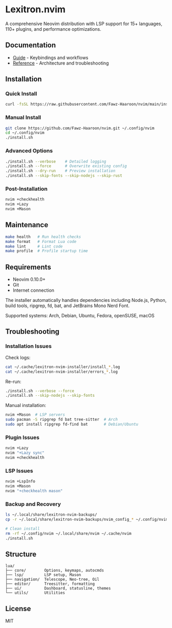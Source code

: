 # Lexitron.nvim

A comprehensive Neovim distribution with LSP support for 15+ languages, 110+ plugins, and performance optimizations.

## Documentation

- [Guide](docs/Guide.md) - Keybindings and workflows
- [Reference](docs/Reference.md) - Architecture and troubleshooting

## Installation

### Quick Install

```bash
curl -fsSL https://raw.githubusercontent.com/Fawz-Haaroon/nvim/main/install.sh | bash
```

### Manual Install

```bash
git clone https://github.com/Fawz-Haaroon/nvim.git ~/.config/nvim
cd ~/.config/nvim
./install.sh
```

### Advanced Options

```bash
./install.sh --verbose    # Detailed logging
./install.sh --force      # Overwrite existing config
./install.sh --dry-run    # Preview installation
./install.sh --skip-fonts --skip-nodejs --skip-rust
```

### Post-Installation

```bash
nvim +checkhealth
nvim +Lazy
nvim +Mason
```

## Maintenance

```bash
make health   # Run health checks
make format   # Format Lua code
make lint     # Lint code
make profile  # Profile startup time
```

## Requirements

- Neovim 0.10.0+
- Git
- Internet connection

The installer automatically handles dependencies including Node.js, Python, build tools, ripgrep, fd, bat, and JetBrains Mono Nerd Font.

Supported systems: Arch, Debian, Ubuntu, Fedora, openSUSE, macOS

## Troubleshooting

### Installation Issues

Check logs:
```bash
cat ~/.cache/lexitron-nvim-installer/install_*.log
cat ~/.cache/lexitron-nvim-installer/errors_*.log
```

Re-run:
```bash
./install.sh --verbose --force
./install.sh --skip-nodejs --skip-fonts
```

Manual installation:

```bash
nvim +Mason  # LSP servers
sudo pacman -S ripgrep fd bat tree-sitter  # Arch
sudo apt install ripgrep fd-find bat       # Debian/Ubuntu
```

### Plugin Issues

```bash
nvim +Lazy
nvim "+Lazy sync"
nvim +checkhealth
```

### LSP Issues

```bash
nvim +LspInfo
nvim +Mason
nvim "+checkhealth mason"
```

### Backup and Recovery

```bash
ls ~/.local/share/lexitron-nvim-backups/
cp -r ~/.local/share/lexitron-nvim-backups/nvim_config_* ~/.config/nvim

# Clean install
rm -rf ~/.config/nvim ~/.local/share/nvim ~/.cache/nvim
./install.sh
```

## Structure

```
lua/
├── core/        Options, keymaps, autocmds
├── lsp/         LSP setup, Mason
├── navigation/  Telescope, Neo-tree, Oil
├── editor/      Treesitter, formatting
├── ui/          Dashboard, statusline, themes
└── utils/       Utilities
```

## License

MIT
